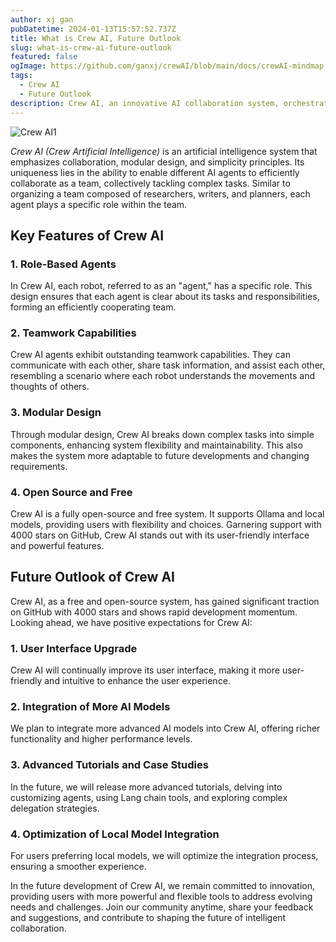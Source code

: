 ```yaml
---
author: xj gan
pubDatetime: 2024-01-13T15:57:52.737Z
title: What is Crew AI, Future Outlook
slug: what-is-crew-ai-future-outlook
featured: false
ogImage: https://github.com/ganxj/crewAI/blob/main/docs/crewAI-mindmap.png
tags:
  - Crew AI
  - Future Outlook
description: Crew AI, an innovative AI collaboration system, orchestrates role-based agents for efficient teamwork. Open source and future-driven, it aims to enhance user experience, integrate advanced models, and optimize local model usage.
---
```


![Crew AI1](@assets/images/crewai1.jpg)

_Crew AI (Crew Artificial Intelligence)_ is an artificial intelligence system that emphasizes collaboration, modular design, and simplicity principles. Its uniqueness lies in the ability to enable different AI agents to efficiently collaborate as a team, collectively tackling complex tasks. Similar to organizing a team composed of researchers, writers, and planners, each agent plays a specific role within the team.

## Key Features of Crew AI

### 1. Role-Based Agents

In Crew AI, each robot, referred to as an "agent," has a specific role. This design ensures that each agent is clear about its tasks and responsibilities, forming an efficiently cooperating team.

### 2. Teamwork Capabilities

Crew AI agents exhibit outstanding teamwork capabilities. They can communicate with each other, share task information, and assist each other, resembling a scenario where each robot understands the movements and thoughts of others.

### 3. Modular Design

Through modular design, Crew AI breaks down complex tasks into simple components, enhancing system flexibility and maintainability. This also makes the system more adaptable to future developments and changing requirements.

### 4. Open Source and Free

Crew AI is a fully open-source and free system. It supports Ollama and local models, providing users with flexibility and choices. Garnering support with 4000 stars on GitHub, Crew AI stands out with its user-friendly interface and powerful features.

## Future Outlook of Crew AI

Crew AI, as a free and open-source system, has gained significant traction on GitHub with 4000 stars and shows rapid development momentum. Looking ahead, we have positive expectations for Crew AI:

### 1. User Interface Upgrade

Crew AI will continually improve its user interface, making it more user-friendly and intuitive to enhance the user experience.

### 2. Integration of More AI Models

We plan to integrate more advanced AI models into Crew AI, offering richer functionality and higher performance levels.

### 3. Advanced Tutorials and Case Studies

In the future, we will release more advanced tutorials, delving into customizing agents, using Lang chain tools, and exploring complex delegation strategies.

### 4. Optimization of Local Model Integration

For users preferring local models, we will optimize the integration process, ensuring a smoother experience.

In the future development of Crew AI, we remain committed to innovation, providing users with more powerful and flexible tools to address evolving needs and challenges. Join our community anytime, share your feedback and suggestions, and contribute to shaping the future of intelligent collaboration.
